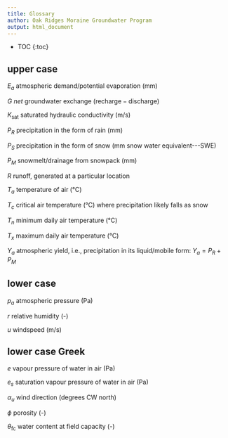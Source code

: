 ```yaml
---
title: Glossary
author: Oak Ridges Moraine Groundwater Program
output: html_document
---
```


* TOC
{:toc}


## upper case 

$E_a$   atmospheric demand/potential evaporation (mm)

$G$ *net* groundwater exchange $(\text{recharge}-\text{discharge})$

$K_\text{sat}$ saturated hydraulic conductivity (m/s)

$P_R$   precipitation in the form of rain (mm)

$P_S$   precipitation in the form of snow (mm snow water equivalent---SWE)

$P_M$ snowmelt/drainage from snowpack (mm)

$R$ runoff, generated at a particular location

$T_a$   temperature of air (°C)

$T_c$   critical air temperature (°C) where precipitation likely falls as snow

$T_n$   minimum daily air temperature (°C)

$T_x$   maximum daily air temperature (°C)

$Y_a$   atmospheric yield, i.e., precipitation in its liquid/mobile form: $Y_a=P_R+P_M$



## lower case

$p_a$   atmospheric pressure (Pa)

$r$ relative humidity (-)

$u$ windspeed (m/s)




## lower case Greek

$e$ vapour pressure of water in air (Pa)

$e_s$ saturation vapour pressure of water in air (Pa)

$\alpha_u$ wind direction (degrees CW north)

$\phi$ porosity (-)

$\theta_\text{fc}$ water content at field capacity (-)